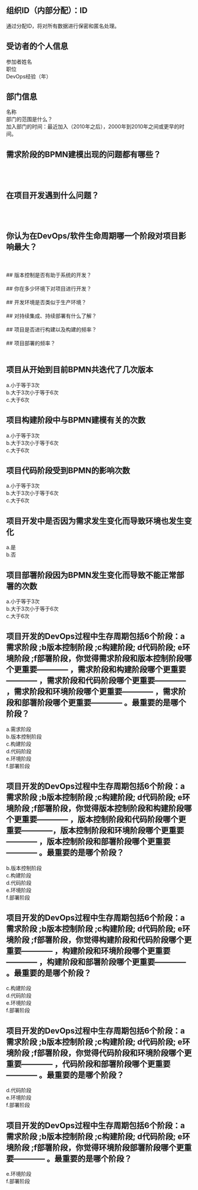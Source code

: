 ## 组织ID（内部分配）：ID

通过分配ID，将对所有数据进行保密和匿名处理。
## 受访者的个人信息

参加者姓名<br>
职位<br>
DevOps经验（年）<br>
## 部门信息

名称<br>
部门的范围是什么？<br>
加入部门的时间：最近加入（2010年之后），2000年到2010年之间或更早的时间。<br>
## 需求阶段的BPMN建模出现的问题都有哪些？
<br>
<br>

## 在项目开发遇到什么问题？
<br>
<br>

## 你认为在DevOps/软件生命周期哪一个阶段对项目影响最大？
<br>
<br>
## 版本控制是否有助于系统的开发？
<br>
<br>
## 你在多少环境下对项目进行开发？

<br>
<br>
## 开发环境是否类似于生产环境？
<br>
<br>
## 对持续集成、持续部署有什么了解？
<br>
<br>
## 项目是否进行构建以及构建的频率？
<br>
<br>
## 项目部署的频率？
<br>
<br>



## 项目从开始到目前BPMN共迭代了几次版本

a.小于等于3次<br>
b.大于3次小于等于6次<br>
c.大于6次<br>
## 项目构建阶段中与BPMN建模有关的次数

a.小于等于3次<br>
b.大于3次小于等于6次<br>
c.大于6次<br>
## 项目代码阶段受到BPMN的影响次数

a.小于等于3次<br>
b.大于3次小于等于6次<br>
c.大于6次<br>
## 项目开发中是否因为需求发生变化而导致环境也发生变化

a.是<br>
b.否<br>
## 项目部署阶段因为BPMN发生变化而导致不能正常部署的次数

a.小于等于3次<br>
b.大于3次小于等于6次<br>
c.大于6次<br>

## 项目开发的DevOps过程中生存周期包括6个阶段：a 需求阶段 ;b版本控制阶段 ;c构建阶段; d代码阶段; e环境阶段 ;f部署阶段，你觉得需求阶段和版本控制阶段哪个更重要———— ，需求阶段和构建阶段哪个更重要———— ，需求阶段和代码阶段哪个更重要———— ，需求阶段和环境阶段哪个更重要———— ，需求阶段和部署阶段哪个更重要———— 。最重要的是哪个阶段？

a.需求阶段<br>
b.版本控制阶段<br>
c.构建阶段<br>
d.代码阶段<br>
e.环境阶段<br>
f.部署阶段<br>
## 项目开发的DevOps过程中生存周期包括6个阶段：a 需求阶段 ;b版本控制阶段 ;c构建阶段; d代码阶段; e环境阶段 ;f部署阶段，你觉得版本控制阶段和构建阶段哪个更重要———— ，版本控制阶段和代码阶段哪个更重要————，版本控制阶段和环境阶段哪个更重要———— ，版本控制阶段和部署阶段哪个更重要————    。最重要的是哪个阶段？

b.版本控制阶段<br>
c.构建阶段<br>
d.代码阶段<br>
e.环境阶段<br>
f.部署阶段<br>
## 项目开发的DevOps过程中生存周期包括6个阶段：a 需求阶段 ;b版本控制阶段 ;c构建阶段; d代码阶段; e环境阶段 ;f部署阶段，你觉得构建阶段和代码阶段哪个更重要———— ，构建阶段和环境阶段哪个更重要———— ，构建阶段和部署阶段哪个更重要————  。最重要的是哪个阶段？

c.构建阶段<br>
d.代码阶段<br>
e.环境阶段<br>
f.部署阶段<br>
## 项目开发的DevOps过程中生存周期包括6个阶段：a 需求阶段 ;b版本控制阶段 ;c构建阶段; d代码阶段; e环境阶段 ;f部署阶段，你觉得代码阶段和环境阶段哪个更重要————  ，代码阶段和部署阶段哪个更重要———— 。最重要的是哪个阶段？

d.代码阶段<br>
e.环境阶段<br>
f.部署阶段<br>
## 项目开发的DevOps过程中生存周期包括6个阶段：a 需求阶段 ;b版本控制阶段 ;c构建阶段; d代码阶段; e环境阶段 ;f部署阶段，你觉得环境阶段部署阶段哪个更重要———— 。最重要的是哪个阶段？

e.环境阶段<br>
f.部署阶段<br>

